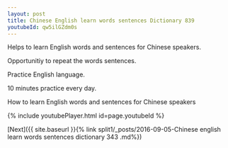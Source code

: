 ```yaml
---
layout: post
title: Chinese English learn words sentences Dictionary 839 
youtubeId: qw5ilGZdm0s
---
```

 
 
Helps to learn English words and sentences for Chinese speakers.

Opportunitiy to repeat the words sentences. 

Practice English language. 
 
10 minutes practice every day. 
 
How to learn English words and sentences for Chinese speakers 
 
{% include youtubePlayer.html id=page.youtubeId %}
 
 
[Next]({{ site.baseurl }}{% link  split1/_posts/2016-09-05-Chinese english learn words sentences dictionary 343 .md%})
 
